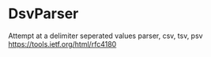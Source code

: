 # DsvParser
Attempt at a delimiter seperated values parser, csv, tsv, psv
https://tools.ietf.org/html/rfc4180